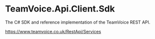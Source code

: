 # TeamVoice.Api.Client.Sdk
The C# SDK and reference implementation of the TeamVoice REST API.

https://www.teamvoice.co.uk/RestApi/Services
